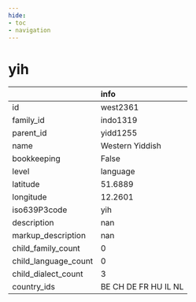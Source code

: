 ```yaml
---
hide:
- toc
- navigation
---
```

# yih
|                      | info                 |
|:---------------------|:---------------------|
| id                   | west2361             |
| family_id            | indo1319             |
| parent_id            | yidd1255             |
| name                 | Western Yiddish      |
| bookkeeping          | False                |
| level                | language             |
| latitude             | 51.6889              |
| longitude            | 12.2601              |
| iso639P3code         | yih                  |
| description          | nan                  |
| markup_description   | nan                  |
| child_family_count   | 0                    |
| child_language_count | 0                    |
| child_dialect_count  | 3                    |
| country_ids          | BE CH DE FR HU IL NL |